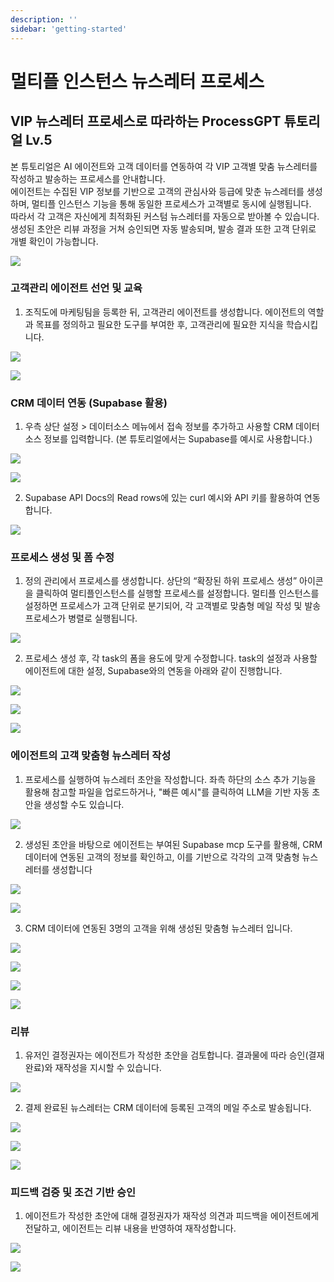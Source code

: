 ```yaml
---
description: ''
sidebar: 'getting-started'
---
```


# 멀티플 인스턴스 뉴스레터 프로세스

## VIP 뉴스레터 프로세스로 따라하는 ProcessGPT 튜토리얼 Lv.5

본 튜토리얼은 AI 에이전트와 고객 데이터를 연동하여 각 VIP 고객별 맞춤 뉴스레터를 작성하고 발송하는 프로세스를 안내합니다.  
에이전트는 수집된 VIP 정보를 기반으로 고객의 관심사와 등급에 맞춘 뉴스레터를 생성하며, 멀티플 인스턴스 기능을 통해 동일한 프로세스가 고객별로 동시에 실행됩니다.  
따라서 각 고객은 자신에게 최적화된 커스텀 뉴스레터를 자동으로 받아볼 수 있습니다.  
생성된 초안은 리뷰 과정을 거쳐 승인되면 자동 발송되며, 발송 결과 또한 고객 단위로 개별 확인이 가능합니다.

![](../../uengine-image/process-gpt/tutorial/lv5-0.png)
<br>


### 고객관리 에이전트 선언 및 교육

1. 조직도에 마케팅팀을 등록한 뒤, 고객관리 에이전트를 생성합니다.
   에이전트의 역할과 목표를 정의하고 필요한 도구를 부여한 후, 고객관리에 필요한 지식을 학습시킵니다.

![](../../uengine-image/process-gpt/tutorial/lv5-1-1.png)
<br>

![](../../uengine-image/process-gpt/tutorial/lv5-2-2.png)
<br>


### CRM 데이터 연동 (Supabase 활용)

1. 우측 상단 설정 > 데이터소스 메뉴에서 접속 정보를 추가하고 사용할 CRM 데이터 소스 정보를 입력합니다.
(본 튜토리얼에서는 Supabase를 예시로 사용합니다.)

![](../../uengine-image/process-gpt/tutorial/lv4-2.png)
<br>

![](../../uengine-image/process-gpt/tutorial/lv5-3.png)
<br>

2. Supabase API Docs의 Read rows에 있는 curl 예시와 API 키를 활용하여 연동합니다.

![](../../uengine-image/process-gpt/tutorial/lv4-3.png)
<br>


### 프로세스 생성 및 폼 수정

1. 정의 관리에서 프로세스를 생성합니다.
   상단의 “확장된 하위 프로세스 생성” 아이콘을 클릭하여 멀티플인스턴스를 실행할 프로세스를 설정합니다.
   멀티플 인스턴스를 설정하면 프로세스가 고객 단위로 분기되어, 각 고객별로 맞춤형 메일 작성 및 발송 프로세스가 병렬로 실행됩니다.

![](../../uengine-image/process-gpt/tutorial/lv5-4-1.png)
<br>

2. 프로세스 생성 후, 각 task의 폼을 용도에 맞게 수정합니다.
   task의 설정과 사용할 에이전트에 대한 설정, Supabase와의 연동을 아래와 같이 진행합니다.

![](../../uengine-image/process-gpt/tutorial/lv5-5.png)
<br>

![](../../uengine-image/process-gpt/tutorial/lv5-6.png)
<br>

![](../../uengine-image/process-gpt/tutorial/lv5-7-1.png)
<br>


### 에이전트의 고객 맞춤형 뉴스레터 작성

1. 프로세스를 실행하여 뉴스레터 초안을 작성합니다.
   좌측 하단의 소스 추가 기능을 활용해 참고할 파일을 업로드하거나,
   "빠른 예시"를 클릭하여 LLM을 기반 자동 초안을 생성할 수도 있습니다.

![](../../uengine-image/process-gpt/tutorial/lv5-9.png)
<br>

2. 생성된 초안을 바탕으로 에이전트는 부여된 Supabase mcp 도구를 활용해, CRM 데이터에 연동된 고객의 정보를 확인하고, 이를 기반으로 각각의 고객 맞춤형 뉴스레터를 생성합니다

![](../../uengine-image/process-gpt/tutorial/lv5-11.png)
<br>

![](../../uengine-image/process-gpt/tutorial/lv5-12.png)
<br>

3. CRM 데이터에 연동된 3명의 고객을 위해 생성된 맞춤형 뉴스레터 입니다. 

![](../../uengine-image/process-gpt/tutorial/lv5-3.png)
<br>

![](../../uengine-image/process-gpt/tutorial/lv5-21(이서연).png)
<br>

![](../../uengine-image/process-gpt/tutorial/lv5-22(김지훈).png)
<br>

![](../../uengine-image/process-gpt/tutorial/lv5-23(정우성).png)
<br>


### 리뷰

1. 유저인 결정권자는 에이전트가 작성한 초안을 검토합니다. 결과물에 따라 승인(결재 완료)와 재작성을 지시할 수 있습니다.

![](../../uengine-image/process-gpt/tutorial/lv5-15.png)
<br>

2. 결제 완료된 뉴스레터는 CRM 데이터에 등록된 고객의 메일 주소로 발송됩니다.
   

![](../../uengine-image/process-gpt/tutorial/lv5-16.png)
<br>

![](../../uengine-image/process-gpt/tutorial/lv5-17.png)
<br>

![](../../uengine-image/process-gpt/tutorial/lv5-18.png)
<br>


### 피드백 검증 및 조건 기반 승인

1. 에이전트가 작성한 초안에 대해 결정권자가 재작성 의견과 피드백을 에이전트에게 전달하고, 에이전트는 리뷰 내용을 반영하여 재작성합니다.

![](../../uengine-image/process-gpt/tutorial/lv5-19.png)
<br>

![](../../uengine-image/process-gpt/tutorial/lv5-20.png)
<br>
